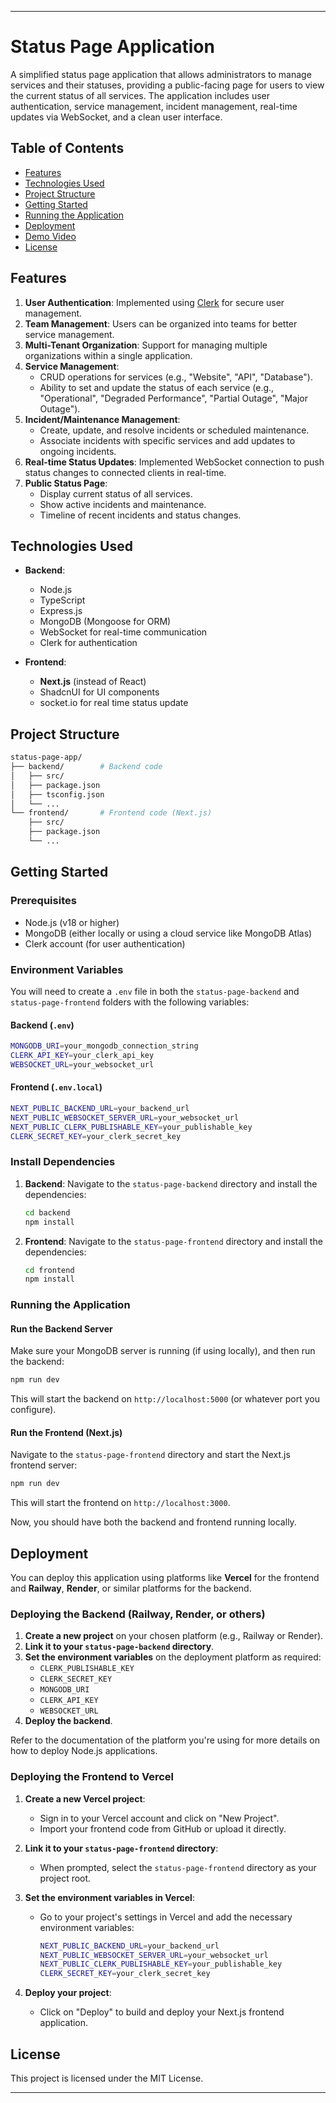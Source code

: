 
---

# Status Page Application

A simplified status page application that allows administrators to manage services and their statuses, providing a public-facing page for users to view the current status of all services. The application includes user authentication, service management, incident management, real-time updates via WebSocket, and a clean user interface.

## Table of Contents
- [Features](#features)
- [Technologies Used](#technologies-used)
- [Project Structure](#project-structure)
- [Getting Started](#getting-started)
- [Running the Application](#running-the-application)
- [Deployment](#deployment)
- [Demo Video](#demo-video)
- [License](#license)

## Features

1. **User Authentication**: Implemented using [Clerk](https://clerk.dev/) for secure user management.
2. **Team Management**: Users can be organized into teams for better service management.
3. **Multi-Tenant Organization**: Support for managing multiple organizations within a single application.
4. **Service Management**:
   - CRUD operations for services (e.g., "Website", "API", "Database").
   - Ability to set and update the status of each service (e.g., "Operational", "Degraded Performance", "Partial Outage", "Major Outage").
5. **Incident/Maintenance Management**:
   - Create, update, and resolve incidents or scheduled maintenance.
   - Associate incidents with specific services and add updates to ongoing incidents.
6. **Real-time Status Updates**: Implemented WebSocket connection to push status changes to connected clients in real-time.
7. **Public Status Page**: 
   - Display current status of all services.
   - Show active incidents and maintenance.
   - Timeline of recent incidents and status changes.

## Technologies Used

- **Backend**: 
  - Node.js
  - TypeScript
  - Express.js
  - MongoDB (Mongoose for ORM)
  - WebSocket for real-time communication
  - Clerk for authentication

- **Frontend**:
  - **Next.js** (instead of React)
  - ShadcnUI for UI components
  - socket.io for real time status update

## Project Structure

```bash
status-page-app/
├── backend/        # Backend code
│   ├── src/
│   ├── package.json
│   ├── tsconfig.json
│   └── ...
└── frontend/       # Frontend code (Next.js)
    ├── src/
    ├── package.json
    └── ...
```

## Getting Started

### Prerequisites

- Node.js (v18 or higher)
- MongoDB (either locally or using a cloud service like MongoDB Atlas)
- Clerk account (for user authentication)

### Environment Variables

You will need to create a `.env` file in both the `status-page-backend` and `status-page-frontend` folders with the following variables:

#### **Backend (`.env`)**
```bash
MONGODB_URI=your_mongodb_connection_string 
CLERK_API_KEY=your_clerk_api_key 
WEBSOCKET_URL=your_websocket_url
```

#### **Frontend (`.env.local`)**
```bash
NEXT_PUBLIC_BACKEND_URL=your_backend_url
NEXT_PUBLIC_WEBSOCKET_SERVER_URL=your_websocket_url
NEXT_PUBLIC_CLERK_PUBLISHABLE_KEY=your_publishable_key
CLERK_SECRET_KEY=your_clerk_secret_key
```

### Install Dependencies

1. **Backend**:
   Navigate to the `status-page-backend` directory and install the dependencies:
   ```bash
   cd backend
   npm install
   ```

2. **Frontend**:
   Navigate to the `status-page-frontend` directory and install the dependencies:
   ```bash
   cd frontend
   npm install
   ```

### Running the Application

#### Run the Backend Server

Make sure your MongoDB server is running (if using locally), and then run the backend:

```bash
npm run dev
```

This will start the backend on `http://localhost:5000` (or whatever port you configure).

#### Run the Frontend (Next.js)

Navigate to the `status-page-frontend` directory and start the Next.js frontend server:

```bash
npm run dev
```

This will start the frontend on `http://localhost:3000`.

Now, you should have both the backend and frontend running locally.

## Deployment

You can deploy this application using platforms like **Vercel** for the frontend and **Railway**, **Render**, or similar platforms for the backend.

### Deploying the Backend (Railway, Render, or others)

1. **Create a new project** on your chosen platform (e.g., Railway or Render).
2. **Link it to your `status-page-backend` directory**.
3. **Set the environment variables** on the deployment platform as required:
   - `CLERK_PUBLISHABLE_KEY`
   - `CLERK_SECRET_KEY`
   - `MONGODB_URI`
   - `CLERK_API_KEY`
   - `WEBSOCKET_URL`
4. **Deploy the backend**.

Refer to the documentation of the platform you're using for more details on how to deploy Node.js applications.

### Deploying the Frontend to Vercel

1. **Create a new Vercel project**:
   - Sign in to your Vercel account and click on "New Project".
   - Import your frontend code from GitHub or upload it directly.

2. **Link it to your `status-page-frontend` directory**:
   - When prompted, select the `status-page-frontend` directory as your project root.

3. **Set the environment variables in Vercel**:
   - Go to your project's settings in Vercel and add the necessary environment variables:
     ```bash
     NEXT_PUBLIC_BACKEND_URL=your_backend_url
     NEXT_PUBLIC_WEBSOCKET_SERVER_URL=your_websocket_url
     NEXT_PUBLIC_CLERK_PUBLISHABLE_KEY=your_publishable_key
     CLERK_SECRET_KEY=your_clerk_secret_key
     ```

4. **Deploy your project**:
   - Click on "Deploy" to build and deploy your Next.js frontend application.

## License

This project is licensed under the MIT License.

---

